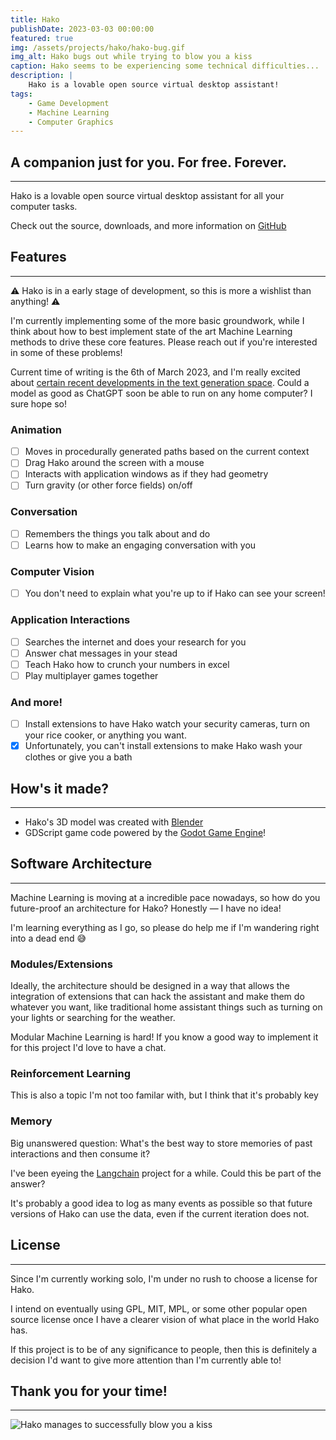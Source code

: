 ```yaml
---
title: Hako
publishDate: 2023-03-03 00:00:00
featured: true
img: /assets/projects/hako/hako-bug.gif
img_alt: Hako bugs out while trying to blow you a kiss
caption: Hako seems to be experiencing some technical difficulties...
description: |
    Hako is a lovable open source virtual desktop assistant!
tags:
    - Game Development
    - Machine Learning
    - Computer Graphics
---
```


## A companion just for you. For free. Forever.

---

Hako is a lovable open source virtual desktop assistant for all your computer tasks.

Check out the source, downloads, and more information on [GitHub](https://github.com/ShungFei/hako)

## Features

---

⚠️ Hako is in a early stage of development, so this is more a wishlist than anything! ⚠️

I'm currently implementing some of the more basic groundwork, while I think about how to best implement state of the art Machine Learning methods to drive these core features. Please reach out if you're interested in some of these problems!

Current time of writing is the 6th of March 2023, and I'm really excited about [certain recent developments in the text generation space](https://github.com/facebookresearch/llama). Could a model as good as ChatGPT soon be able to run on any home computer? I sure hope so!

### Animation

-   [ ] Moves in procedurally generated paths based on the current context
-   [ ] Drag Hako around the screen with a mouse
-   [ ] Interacts with application windows as if they had geometry
-   [ ] Turn gravity (or other force fields) on/off

### Conversation

-   [ ] Remembers the things you talk about and do
-   [ ] Learns how to make an engaging conversation with you

### Computer Vision

-   [ ] You don't need to explain what you're up to if Hako can see your screen!

### Application Interactions

-   [ ] Searches the internet and does your research for you
-   [ ] Answer chat messages in your stead
-   [ ] Teach Hako how to crunch your numbers in excel
-   [ ] Play multiplayer games together

### And more!

-   [ ] Install extensions to have Hako watch your security cameras, turn on your rice cooker, or anything you want.
-   [x] Unfortunately, you can't install extensions to make Hako wash your clothes or give you a bath

## How's it made?

---

-   Hako's 3D model was created with [Blender](https://www.blender.org/)
-   GDScript game code powered by the [Godot Game Engine](https://godotengine.org/)!

## Software Architecture

---

Machine Learning is moving at a incredible pace nowadays, so how do you future-proof an architecture for Hako? Honestly — I have no idea!

I'm learning everything as I go, so please do help me if I'm wandering right into a dead end 😅

### Modules/Extensions

Ideally, the architecture should be designed in a way that allows the integration of extensions that can hack the assistant and make them do whatever you want, like traditional home assistant things such as turning on your lights or searching for the weather.

Modular Machine Learning is hard! If you know a good way to implement it for this project I'd love to have a chat.

### Reinforcement Learning

This is also a topic I'm not too familar with, but I think that it's probably key

### Memory

Big unanswered question: What's the best way to store memories of past interactions and then consume it?

I've been eyeing the [Langchain](https://langchain.readthedocs.io/) project for a while. Could this be part of the answer?

It's probably a good idea to log as many events as possible so that future versions of Hako can use the data, even if the current iteration does not.

## License

---

Since I'm currently working solo, I'm under no rush to choose a license for Hako.

I intend on eventually using GPL, MIT, MPL, or some other popular open source license once I have a clearer vision of what place in the world Hako has.

If this project is to be of any significance to people, then this is definitely a decision I'd want to give more attention than I'm currently able to!

## Thank you for your time!

---

![Hako manages to successfully blow you a kiss](/assets/projects/hako/hako.apng)
